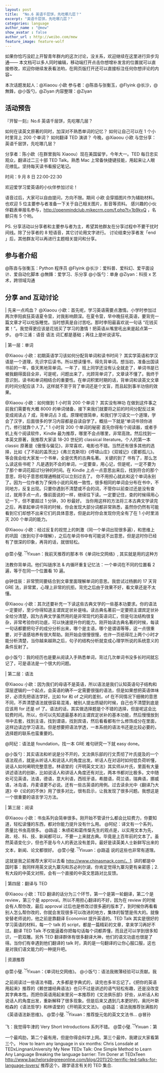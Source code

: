 ```yaml
---
layout: post
title:  "No.6 英语千层饼，先吃哪几层？"
excerpt: "英语千层饼，先吃哪几层？"
categories: language
author_name : "@mew"
show_avatar : false
author_url : http://weibo.com/mew
feature_image: feature-wolf
---
```


如果你恰巧没赶上开智青年群内的这次讨论，没关系，欢迎继续在这里进行异步沟通——
本文档可以多人同时编辑，移动端打开点击你想增补发言的位置就可以直接修改，欢迎你继续发表看法哟，在网页版打开还可以直接标注任何你想评论的内容~

本次话题发起人：@Xiaoou 小欧 
参与者：@陈沓与张衡玉，@Flyink @长沙，@無鋒，@小饭勺，@Ziyan
内容整理：@Ziyan

## 活动预告

『开智一刻』No.6 英语千层饼，先吃哪几层？

如何在读英文原著的同时，加深对不熟悉单词的记忆？ 
如何让自己可以在 1 个小时里背上 200 个单词？ 
如何翻译 TED 演讲？ 
今晚，@Xiaoou 小欧 与您分享： 英语千层饼，先吃哪几层？

分享者：陈小欧（在群里我叫 Xiaoou）现在美国留学，今年大一。TED 每日忠实观众，翻译过二三十部 TED Talk。熟悉 Mac 上常备快捷键技能，用起来让人眼花缭乱。坚持每天读书看报记笔记。

时间：9 月 8 日 22:00-22:30

欢迎爱学习爱英语的小伙伴参加讨论！

语音过后，大家可以自由提问，方向不限。期间 小欧 会穿插图片作为辅助材料。也欢迎 5 位主要参与者准备一下关于自己相关图片，影音等资料。
感兴趣的小伙伴戳表单报名参与，http://openmindclub.mikecrm.com/f.php?t=1b9kvQ ，名额只有 5 个哟。

PS. 
分享活动以分享者和主要参与者为主，希望其他群友在分享过程中不要干扰时间线。除了分享者的 8 短语音，其它讨论用文字进行。 
讨论结束分享者发「end 」后，其他群友可以再进行主题相关提问和分享。 

## 参与者介绍

@陈沓与张衡玉：Python 程序员
@Flyink @长沙：爱科普、爱科幻、爱平面设计、爱自动化脚本
@無鋒：爱学习、乐分享
@小饭勺：单身
@Ziyan：科技 x 艺术，跨领域沟通

## 分享 and 互动讨论
 
| 先来一点鸡血？
@Xiaoou 小欧：首先呢，学习英语需要点激情。小学时参加过两次李阳疯狂英语夏令营，对我影响颇深。在夏令营，早中晚狂吼英语，要背完一篇文章才可以吃饭睡觉。当时想真是自讨苦吃。那时李阳最喜欢说一句话 “花钱买累！”。我觉得更应该是花钱买了学习的激情！把英语从嘴里吼出来是起点第⼀步。
@牛江浦：语音 语法 词汇都是基础；再往上是听说读写。

| 第一层：单词

@Xiaoou 小欧：初期英语学习该如何分配背单词和读书时间？
其实学英语和学汉语是一个道理，先识字后读书。所以想读懂书，得先背单词。想当初，准备出国读书前的一年，昏天黑地背单词。一年了，班上同学还没有认全就⾛了，单词书是已被我翻得⾯目全非，可是呢，问题出来了，光顾背单词了，文章读不懂了。我终于意识到，读书和单词相结合的重要性。在单词积累时期的话，背单词和读英⽂文章的时间分配应该 7:3，这样就不至于背了单词还是个⽂盲，⽽且起到事半功倍的效果。

@Xiaoou 小欧：如何做到 1 小时背 200 个单词？
其实没有神功
在做到这件事之前我们需要有大概 8000 的单词储备，接下来我们就要将之前的时间分配反过来变成阅读占 7 成，背单词占 3 成。原理呢很简单，和我们学习语⽂一个道理，学会了汉字，后⾯很多的学习内容都是自读自学了。概括一下就是“单词书领你进门，修行就靠个⼈了。” 
1 ⼩时背 200 个单词的秘密
首先你得有个阅读器，或者手机上有个阅读软件，Kindle 最为推荐，哪⾥不会点哪⾥，⾮常⾼效。然后找到⼀本英⽂原著，我推荐⼤家读 18-20 世纪的 classical literature。个人的第⼀本 classic 原著是《傲慢与偏⻅》，⾮常喜欢，电影也不错。当然还有很多其他的选择，比如《了不起的盖茨比》《弗兰克斯坦》《呼啸⼭庄》《双城记》《雾都孤儿》。等会我会给⼤家发一个书单，全是优秀的古典名著。
关键的到了
书有了，那么怎么读这些书呢？
凡是遇到不会的单词，一定要查，⽤心记，但是呢，⼀定不要为了那个单词花超过1分钟的时间。在 Kindle 上点⼀点意思出来后，找到符合的那个意思，将句子意思梳理通畅就可以⽴刻过去了。
你不⽤担心就此和这个单词永别了。因为一位作者为了保持小说的风格一致性，很多相同的单词会分布在书中，不同地方，反复出现。只要你遇到不清楚或不会的词，不管你以前查过还是没有查过，就用手点一点，像前面说的⼀样，继续往下读。一定要记住，查的时候得⽤心记⼀下，但不要超过 1 分钟，30 秒最好。
当你⽤这样的⽅法将三本古典文学读完之后，再拿起单词书背的时候，你会发现⼤部分词都非常熟悉，虽然你仍然有可能看到它们却想不出来它们的具体意思，但是此时你会发现你完全有了在 1 ⼩时⾥消灭 200 个单词的能⼒。

@Xiaoou 小欧：经过反复的视觉上的刺激（同一个单词出现很多遍），和思维上的巩固（放到句子中理解），之后在单词书中有可能说不出意思，但是这时你已经有了很深的印象，再背的话，就很轻松。

@萱小璧. ོYixuan：我前天推荐的那本书《单词社交网络》, 其实就是用的这种方法教你背单词。他们叫链序法 & 内循环重复记忆法：一个单词在不同的位置看 2 遍，等于在同一个位置看 10 遍。

@钟佳辰：非常赞同要结合到文章里面理解单词的意思。我尝试过杨鹏的 17 天背 GRE 法，非常累，心理上非常的抗拒。背完之后由于效果不好，看文章还是不太懂。

@Xiaoou 小欧：其次还要补充一下读这些古典文学的一些基本功要求。你的语法⼀定要好，至少你得知道主谓宾定状补是啥。读古典名著前⼀定要把主谓宾定状补全给分清楚，因为古典文学虽然用的是非常现代的英语词汇，但是句法结构很复杂，非常考验你的功底，可以快速提升你的能⼒。刚开始读古典名著的时候，每读一句话都要把句子的成分分析出来，哪个是主语，哪个是谓语等等，这一点很重要，对于语感培养有很大帮助。刚开始会很慢很慢，也许⼀⻚纸得花上两个小时才能分析清楚，当你越来越熟之后，句子的结构分析就变成心理学所说的系统意义的条件反射了。

@小饭勺：我的经历也是要从阅读入手熟悉单词，背过几次单词书没多长时间就忘记了，可是语法是一个很大的问题。

| 第二层：语法

@Xiaoou 小欧：因为我们的母语不是英语，所以语法是我们认知英语句子结构和深层逻辑的一个起点，会英语的确不一定需要很强的语法，但是如果想把英语体味好，必须先把语法学好。比如 for 和 of 之间的差别，of 在不同情况下细微的意思不同，不弄清楚语法就很容易混淆，被别人提出质疑的时候，自己也不清楚到底是应该用 for 还是 of 了。语法的话，其实做选择题是个不错的选择，但是呢这会比较费时间。所以，你可以先知道最基本的主谓宾定状补的基本功能，然后慢慢放到书中去套，找到主语，找到谓语，找到宾语，然后看看都有什么修饰成分在里面，这样边读边学习语法。但是想要把语法学透，一本系统的语法书还是比较必要的，选择题的联系也蛮重要的。

@阿纪：语法是 foundation，找一本 GRE 难句研究一下就 easy done。

@小饭勺：其实语法和听说是分不开的，文法俱乐部的行文贯彻了叶氏提及的一个语法观点，就是从听话人和说话人的角度出发。听话人在对话时如何低负荷听懂，说话人如何阐明完整意思。林语堂的《开明英文文法》其实师从叶氏，里面有大量讲述语法的创新，比如说话人和讲话人角度还有对比，两本书都对比极多。文中随处可见英语，法语，德语，意大利语，西班牙语，希腊语，荷兰语，瑞典语，挪威语，冰岛语，丹麦语更不必说。还有一些古英语的用例。过去读余光中《翻译乃大道》中《论的的不休》用了很多对比，很有启示，让我发现了很多问题。我想这是一个很重要的语言学习方法。

| 第三层：阅读

@Xiaoou 小欧：书虫系列会简单很多。刚开始不管读什么都会比较费力，你要知道，轻松读懂的东西，都对你能力提升没有什么用。
@阿纪：译文有一个系列，质量比书虫高很多。
@路遥：朱绩崧和葛传椝先生的观点是，以实用文本为先，政、经、科、技、新闻都可以，不要一上来就古典。毕竟是上百年前的文本了。虽然英语变化少，但也不是与今人的表达没有差异。最好是读英美人士新鲜写出来的文本，新闻、论文都很好。
@萱小璧. ོYixuan：@路遥 说的这些也非常有道理。这就是我之前推荐大家可以去看 http://www.chinasmack.com/。1. 讲的都是中国时事：我同样用英文说九寨沟和苏必利尔湖，你肯定觉得九寨沟更有亲密感；2. 有大段的中英文对照，会有一个直接的中英文思路对比反馈。

| 第四层：翻译与 TED

@Xiaoou 小欧：TED 翻译的话分为三个环节，第一个是第一轮翻译，第二个是 review，第三个是 approval。所以不用担心翻译的不好，因为在 review 的时候会有人帮你改，最后 approval 过后也是修改过很多遍的版本了，到时候你再看看别人怎么帮你改的，你就会发现很多可以改进的地方，集体的智慧是伟大的。就像安替老师说的，他之前是靠翻译 Economist 提升英语的。TED Talk 其实是很好的学习英语的材料，每⼀个 talk 的 script，都是⼀篇精彩的⽂章，拿来学习再好不过。翻译 TED Talk 不仅能逼着你把每句话每个词都弄懂，而且还可以学到很多知识，一箭双雕。另外 TED 翻译群体有很多翻译⼤神，他们的语文功底也很是了得。当你们有幸遇到他们翻译的 talk 时，真的是⼀句翻译的让你⼼服⼝服，这也是对我们语文能⼒的⼀种提升吧。

| 资源推荐

@萱小璧. ོYixuan：《单词社交网络》。
@小饭勺：语法我微薄经验可以贡献。我之前阅读过一些语法书籍，大多都是字典式的，读完也多半忘记了。《把你的英语用起来》推荐的《赖世雄经典语法》也只不过是讲述的语气轻松有趣，还是没改变其字典本性。而把你英语用起来里另一本推荐的《文法俱乐部》好些，从听话人和说话人的角度出发，重新解释了很多现象。但是后来又遇到几本更好的，奥托叶斯柏森的《语法哲学》和林语堂的《开明英文文法》。
@路遥：语法我推荐张满胜的《英语语法新思维》。
@萱小璧. ོYixuan：推荐旋元佑的英文文法书...
@冒孙飞：我觉得牛津的 Very Short Introductions 系列不错。
@萱小璧. ོYixuan：第一个最鸡肋，第二个最有用，但是你得会科学上网。第三个最帅，我建议大家看第三个。
How to learn any language in six months: Chris Lonsdale at TEDxLingnanUniversity
My New TEDx Talk: One Simple Method to Learn Any Language
Breaking the language barrier: Tim Doner at TEDxTeen 
http://www.bachelorsdegreeonline.com/blog/2011/20-terrific-ted-talks-for-language-lovers/ 推荐这个。跟学语言有关的 TED 集合.
